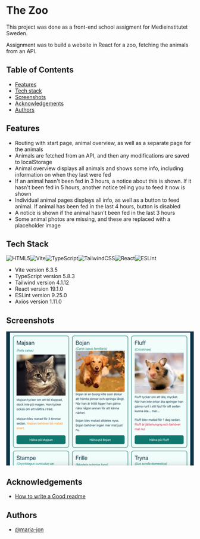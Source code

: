 # The Zoo

This project was done as a front-end school assigment for Medieinstitutet Sweden. 

Assignment was to build a website in React for a zoo, fetching the animals from an API. 

## Table of Contents

- [Features](#features)
- [Tech stack](#tech-stack)
- [Screenshots](#screenshots)
- [Acknowledgements](#acknowledgements)
- [Authors](#authors)

## Features

- Routing with start page, animal overview, as well as a separate page for the animals
- Animals are fetched from an API, and then any modifications are saved to localStorage
- Animal overview displays all animals and shows some info, including information on when they last were fed
- If an animal hasn't been fed in 3 hours, a notice about this is shown. If it hasn't been fed in 5 hours, another notice telling you to feed it now is shown
- Individual animal pages displays all info, as well as a button to feed animal. If animal has been fed in the last 4 hours, button is disabled
- A notice is shown if the animal hasn't been fed in the last 3 hours
- Some animal photos are missing, and these are replaced with a placeholder image

## Tech Stack

![HTML5](https://img.shields.io/badge/html5-%23E34F26.svg?style=for-the-badge&logo=html5&logoColor=white)![Vite](https://img.shields.io/badge/vite-%23646CFF.svg?style=for-the-badge&logo=vite&logoColor=white)![TypeScript](https://img.shields.io/badge/typescript-%23007ACC.svg?style=for-the-badge&logo=typescript&logoColor=white)![TailwindCSS](https://img.shields.io/badge/tailwindcss-%2338B2AC.svg?style=for-the-badge&logo=tailwind-css&logoColor=white)![React](https://img.shields.io/badge/react-%2320232a.svg?style=for-the-badge&logo=react&logoColor=%2361DAFB)![ESLint](https://img.shields.io/badge/ESLint-4B3263?style=for-the-badge&logo=eslint&logoColor=white)

- Vite version 6.3.5
- TypeScript version 5.8.3
- Tailwind version 4.1.12
- React version 19.1.0
- ESLint version 9.25.0
- Axios version 1.11.0

## Screenshots

![Hunger](/public/screenshots/Hunger.png)

## Acknowledgements

- [How to write a Good readme](https://bulldogjob.com/news/449-how-to-write-a-good-readme-for-your-github-project)

## Authors

- [@maria-jon](https://www.github.com/maria-jon)